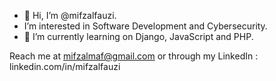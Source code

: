 - 👋 Hi, I’m @mifzalfauzi.
- I’m interested in Software Development and Cybersecurity.
- 🌱 I’m currently learning on Django, JavaScript and PHP.

Reach me at mifzalmaf@gmail.com or through my LinkedIn : linkedin.com/in/mifzalfauzi



